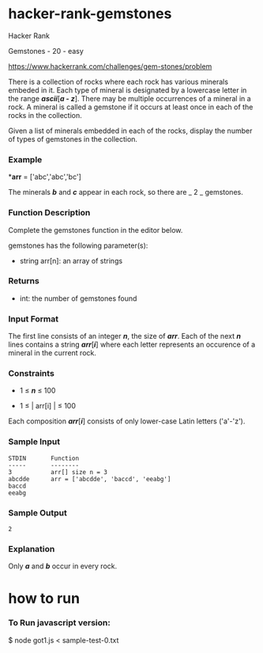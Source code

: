 # hacker-rank-gemstones

Hacker Rank

Gemstones - 20 - easy

https://www.hackerrank.com/challenges/gem-stones/problem

There is a collection of rocks where each rock has various minerals embeded in it. Each type of mineral is designated by a lowercase letter in the range ***ascii***[***a - z***]. There may be multiple occurrences of a mineral in a rock. A mineral is called a gemstone if it occurs at least once in each of the rocks in the collection.

Given a list of minerals embedded in each of the rocks, display the number of types of gemstones in the collection.

### Example

***arr** = ['abc','abc','bc']

The minerals ***b*** and ***c*** appear in each rock, so there are _ 2 _ gemstones.

### Function Description

Complete the gemstones function in the editor below.

gemstones has the following parameter(s):

- string arr[n]: an array of strings

### Returns

- int: the number of gemstones found

### Input Format

The first line consists of an integer ***n***, the size of ***arr***.
Each of the next ***n*** lines contains a string ***arr***[***i***] where each letter represents an occurence of a mineral in the current rock.

### Constraints

- 1 ≤ ***n*** ≤ 100

- 1 ≤ | arr[i] | ≤ 100
  
Each composition ***arr***[***i***] consists of only lower-case Latin letters ('a'-'z').

### Sample Input

```
STDIN       Function
-----       --------
3           arr[] size n = 3
abcdde      arr = ['abcdde', 'baccd', 'eeabg']
baccd
eeabg
```

### Sample Output

```
2
```

### Explanation

Only ***a*** and ***b*** occur in every rock.

# how to run

### To Run javascript version:

$ node got1.js < sample-test-0.txt 

